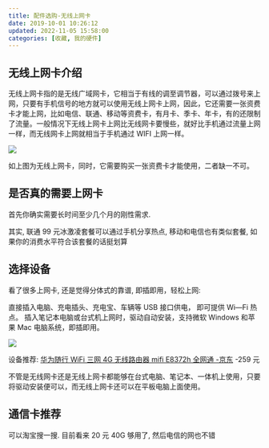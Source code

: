 ```yaml
---
title: 配件选购-无线上网卡
date: 2019-10-01 10:26:12
updated: 2022-11-05 15:58:00
categories: [收藏, 我的硬件]
---
```


## 无线上网卡介绍

无线上网卡指的是无线广域网卡，它相当于有线的调至调节器，可以通过拨号来上网，只要有手机信号的地方就可以使用无线上网卡上网，因此，它还需要一张资费卡才能上网，比如电信、联通、移动等资费卡，有月卡、季卡、年卡，有的还限制了流量。一般情况下无线上网卡上网比无线网卡要慢些，就好比手机通过流量上网一样，而无线网卡上网就相当于手机通过 WIFI 上网一样。

![](/images/收藏-我的硬件/2019年初-无线上网卡-选购/1662509-bb71da4981c4e47c.jpg)

如上图为无线上网卡，同时，它需要购买一张资费卡才能使用，二者缺一不可。

## 是否真的需要上网卡

首先你确实需要长时间至少几个月的刚性需求.

其实, 联通 99 元冰激凌套餐可以通过手机分享热点, 移动和电信也有类似套餐, 如果你的消费水平符合该套餐的话挺划算

<!-- more -->

## 选择设备

看了很多上网卡, 还是觉得分体式的靠谱, 即插即用，轻松上网:

直接插入电脑、充电插头、充电宝、车辆等 USB 接口供电，
即可提供 Wi—Fi 热点。
插入笔记本电脑或台式机上网时，驱动自动安装，支持微软 Windows 和苹果 Mac 电脑系统，即插即用。

![](/images/收藏-我的硬件/2019年初-无线上网卡-选购/1662509-b363374e300e81b5.png)

设备推荐:
[华为随行 WiFi 三网 4G 无线路由器 mifi E8372h 全网通 -京东](https://item.jd.com/16379800027.html#none) -259 元

不管是无线网卡还是无线上网卡都能够在台式电脑、笔记本、一体机上使用，只要将驱动安装便可以，而无线上网卡还可以在平板电脑上面使用。

## 通信卡推荐

可以淘宝搜一搜. 目前看来 20 元 40G 够用了, 然后电信的网也不错
